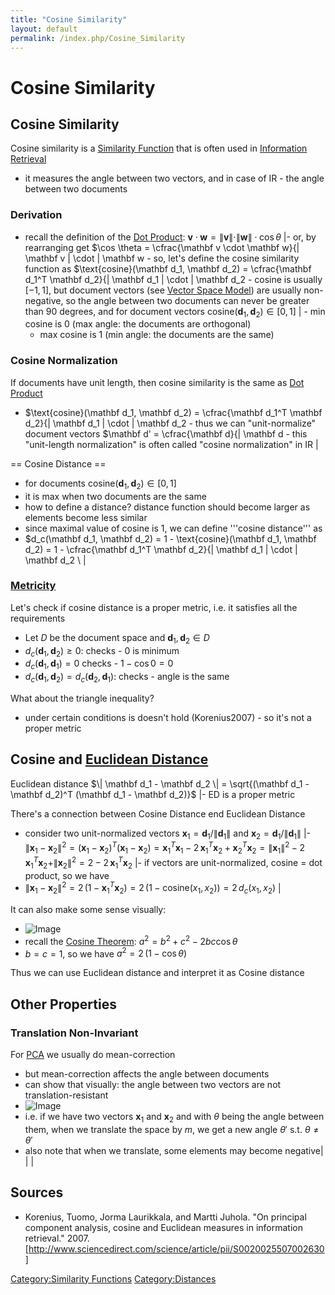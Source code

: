 ```yaml
---
title: "Cosine Similarity"
layout: default
permalink: /index.php/Cosine_Similarity
---
```


# Cosine Similarity

## Cosine Similarity
Cosine similarity is a [Similarity Function](Similarity_Function) that is often used in [Information Retrieval](Information_Retrieval)
- it measures the angle between two vectors,  and in case of IR - the angle between two documents


### Derivation
- recall the definition of the [Dot Product](Dot_Product): $\mathbf v \cdot \mathbf w = \|  \mathbf v \| \cdot \| \mathbf w \| \cdot \cos \theta$ |- or, by rearranging get $\cos \theta = \cfrac{\mathbf v \cdot \mathbf w}{\|  \mathbf v \| \cdot \| \mathbf w \- so, let's define the cosine similarity function as $\text{cosine}(\mathbf d_1, \mathbf d_2) = \cfrac{\mathbf d_1^T \mathbf d_2}{\| \mathbf d_1 \| \cdot \| \mathbf d_2 \- cosine is usually $[-1, 1]$, but document vectors (see [Vector Space Model](Vector_Space_Model)) are usually non-negative, so the angle between two documents can never be greater than 90 degrees, and for document vectors $\text{cosine}(\mathbf d_1, \mathbf d_2) \in [0, 1]$ |  - min cosine is 0 (max angle: the documents are orthogonal) 
  - max cosine is 1 (min angle: the documents are the same)


### Cosine Normalization
If documents have unit length, then cosine similarity is the same as [Dot Product](Dot_Product)
- $\text{cosine}(\mathbf d_1, \mathbf d_2) = \cfrac{\mathbf d_1^T \mathbf d_2}{\|  \mathbf d_1 \| \cdot \| \mathbf d_2 \- thus we can "unit-normalize" document vectors $\mathbf d' = \cfrac{\mathbf d}{\| \mathbf d \- this "unit-length normalization" is often called "cosine normalization" in IR |


== Cosine Distance == 
- for documents $\text{cosine}(\mathbf d_1, \mathbf d_2) \in [0, 1]$
- it is max when two documents are the same
- how to define a distance? distance function should become larger as elements become less similar
- since maximal value of cosine is 1, we can define '''cosine distance''' as 
- $d_c(\mathbf d_1, \mathbf d_2) = 1 - \text{cosine}(\mathbf d_1, \mathbf d_2) = 1 -  \cfrac{\mathbf d_1^T \mathbf d_2}{\|  \mathbf d_1 \| \cdot \| \mathbf d_2 \ |
### [Metricity](Distance_Functions)
Let's check if cosine distance is a proper metric, i.e. it satisfies all the requirements
- Let $D$ be the document space and $\mathbf d_1, \mathbf d_2 \in D$
- $d_c(\mathbf d_1, \mathbf d_2) \geqslant 0$: checks - 0 is minimum
- $d_c(\mathbf d_1, \mathbf d_1) = 0$ checks - $1 - \cos 0 = 0$
- $d_c(\mathbf d_1, \mathbf d_2) = d_c(\mathbf d_2, \mathbf d_1)$: checks - angle is the same


What about the triangle inequality?
- under certain conditions is doesn't hold (Korenius2007) - so it's not a proper metric



## Cosine and [Euclidean Distance](Euclidean_Distance)
Euclidean distance $\|  \mathbf d_1 - \mathbf d_2 \| = \sqrt{(\mathbf d_1 - \mathbf d_2)^T (\mathbf d_1 - \mathbf d_2)}$ |- ED is a proper metric 

There's a connection between Cosine Distance end Euclidean Distance
- consider two unit-normalized vectors $\mathbf x_1 = \mathbf d_1 / \|  \mathbf d_1 \|$ and $\mathbf x_2 = \mathbf d_1 / \| \mathbf d_1 \|$ |- $\|  \mathbf x_1 - \mathbf x_2 \|^2 = (\mathbf x_1 - \mathbf x_2)^T (\mathbf x_1 - \mathbf x_2) = \mathbf x_1^T \mathbf x_1 - 2 \, \mathbf x_1^T \mathbf x_2 + \mathbf x_2^T \mathbf x_2 = \| \mathbf x_1 \|^2 - 2 \, \mathbf x_1^T \mathbf x_2 + \| \mathbf x_2 \|^2 = 2 - 2 \, \mathbf x_1^T \mathbf x_2$ |- if vectors are unit-normalized, cosine = dot product, so we have 
- $\|  \mathbf x_1 - \mathbf x_2 \|^2 = 2 \, (1 -  \mathbf x_1^T \mathbf x_2) = 2 \, \big(1 - \text{cosine}(x_1, x_2)\big) = 2 \, d_c(x_1, x_2)$ |

It can also make some sense visually: 
- <img src="https://habrastorage.org/files/f73/289/979/f732899792f246358649e89765cd88da.png" alt="Image">
- recall the [Cosine Theorem](Cosine_Theorem): $a^2 = b^2 + c^2 - 2 bc \cos \theta$
- $b = c = 1$, so we have $a^2 = 2 \, (1 - \cos \theta)$


Thus we can use Euclidean distance and interpret it as Cosine distance


## Other Properties
### Translation Non-Invariant
For [PCA](PCA) we usually do mean-correction
- but mean-correction affects the angle between documents
- can show that visually: the angle between two vectors are not translation-resistant
- <img src="https://habrastorage.org/files/60e/825/3b3/60e8253b34ba496da20ed47df2e21bf2.png" alt="Image">
- i.e. if we have two vectors $\mathbf x_1$ and $\mathbf x_2$ and with $\theta$ being the angle between them, when we translate the space by $m$, we get a new angle $\theta'$ s.t. $\theta \ne \theta'$ 
- also note that when we translate, some elements may become negative|   | |


## Sources
- Korenius, Tuomo, Jorma Laurikkala, and Martti Juhola. "On principal component analysis, cosine and Euclidean measures in information retrieval." 2007. [http://www.sciencedirect.com/science/article/pii/S0020025507002630] 

[Category:Similarity Functions](Category_Similarity_Functions)
[Category:Distances](Category_Distances)